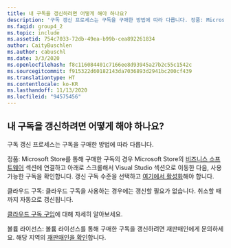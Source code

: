 ```yaml
---
title: 내 구독을 갱신하려면 어떻게 해야 하나요?
description: '구독 갱신 프로세스는 구독을 구매한 방법에 따라 다릅니다. 정품: Microsoft Store를 통해 구매한 구독의 경우...'
ms.faqid: group4_2
ms.topic: include
ms.assetid: 754c7033-72db-49ea-b99b-cea892261834
author: CaityBuschlen
ms.author: cabuschl
ms.date: 3/3/2020
ms.openlocfilehash: f8c116084401c7166ee8d93945a27b2c55c1542c
ms.sourcegitcommit: f915322d60182143da7036893d2941bc200cf439
ms.translationtype: HT
ms.contentlocale: ko-KR
ms.lasthandoff: 11/13/2020
ms.locfileid: "94575456"
---
```

## <a name="how-do-i-renew-my-subscriptions"></a>내 구독을 갱신하려면 어떻게 해야 하나요?

구독 갱신 프로세스는 구독을 구매한 방법에 따라 다릅니다.

정품: Microsoft Store를 통해 구매한 구독의 경우 Microsoft Store의 [비즈니스 소프트웨어](https://www.microsoft.com/store/b/software?icid=Cnav_software_businesssoftware&activetab=pivot1%3arichpivot1-1) 섹션에 연결하고 아래로 스크롤해서 Visual Studio 섹션으로 이동한 다음, 사용 가능한 구독을 확인합니다. 갱신 구독 수준을 선택하고 [여기에서 활성화](https://my.visualstudio.com/subscriptions/activate)해야 합니다.

클라우드 구독: 클라우드 구독을 사용하는 경우에는 갱신할 필요가 없습니다. 취소할 때까지 자동으로 갱신됩니다.

[클라우드 구독 구입](https://docs.microsoft.com/visualstudio/subscriptions/vscloud-overview)에 대해 자세히 알아보세요.

볼륨 라이선스: 볼륨 라이선스를 통해 구매한 구독을 갱신하려면 재판매인에게 문의하세요. 해당 지역의 [재판매인을 확인](https://www.microsoft.com/licensing/how-to-buy/how-to-buy)합니다.
